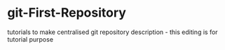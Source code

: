 # git-First-Repository
tutorials to make centralised git repository
description - this editing is for tutorial purpose
